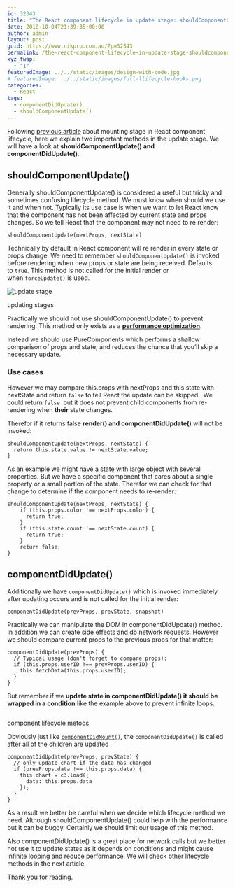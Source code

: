 ```yaml
---
id: 32343
title: "The React component lifecycle in update stage: shouldComponentUpdate() and componentDidUpdate(): part 2"
date: 2018-10-04T21:39:35+00:00
author: admin
layout: post
guid: https://www.nikpro.com.au/?p=32343
permalink: /the-react-component-lifecycle-in-update-stage-shouldcomponentupdate-and-componentdidupdate-part-2/
xyz_twap:
  - "1"
featuredImage: ../../static/images/design-with-code.jpg
# featuredImage: ../../static/images/full-llifecycle-hooks.png
categories:
  - React
tags:
  - componentDidUpdate()
  - shouldComponentUpdate()
---
```


Following [previous article](https://www.nikpro.com.au/react-component-lifecycle-explained-with-examples-first-part/) about mounting stage in React component lifecycle, here we explain two important methods in the update stage. We will have a look at **shouldComponentUpdate() and componentDidUpdate()**.

## shouldComponentUpdate()

Generally shouldComponentUpdate() is considered a useful but tricky and sometimes confusing lifecycle method. We must know when should we use it and when not. Typically its use case is when we want to let React know that the component has not been affected by current state and props changes. So we tell React that the component may not need to re render:

```
shouldComponentUpdate(nextProps, nextState)
```

Technically by default in React component will re render in every state or props change. We need to remember `shouldComponentUpdate()` is invoked before rendering when new props or state are being received. Defaults to `true`. This method is not called for the initial render or when `forceUpdate()` is used.


<img src="https://www.nikpro.com.aulifecycle_props.png" alt="update stage" class="wp-image-32346" srcset="https://testgatsby.locallifecycle_props.png 1020w, https://testgatsby.locallifecycle_props-300x115.png 300w, https://testgatsby.locallifecycle_props-768x295.png 768w" sizes="(max-width: 1020px) 100vw, 1020px" /> <figcaption>updating stages</figcaption>


Practically we should not use shouldComponentUpdate() to prevent rendering. This method only exists as a **[performance optimization](https://reactjs.org/docs/optimizing-performance.html).**

Instead we should use PureComponents which performs a shallow comparison of props and state, and reduces the chance that you’ll skip a necessary update.

### Use cases

However we may compare this.props with nextProps and this.state with nextState and return `false` to tell React the update can be skipped.  We could return `false`  but it does not prevent child components from re-rendering when **their** state changes.

Therefor if it returns false **render() and componentDidUpdate()** will not be invoked:

```
shouldComponentUpdate(nextProps, nextState) {
  return this.state.value != nextState.value;
}
```

As an example we might have a state with large object with several properties. But we have a specific component that cares about a single property or a small portion of the state. Therefor we can check for that change to determine if the component needs to re-render:

```
shouldComponentUpdate(nextProps, nextState) {
    if (this.props.color !== nextProps.color) {
      return true;
    }
    if (this.state.count !== nextState.count) {
      return true;
    }
    return false;
}
```

## componentDidUpdate()

Additionally we have `componentDidUpdate()` which is invoked immediately after updating occurs and is not called for the initial render:

```
componentDidUpdate(prevProps, prevState, snapshot)
```

Practically we can manipulate the DOM in componentDidUpdate() method. In addition we can create side effects and do network requests. However we should compare current props to the previous props for that matter:

```
componentDidUpdate(prevProps) {
  // Typical usage (don't forget to compare props):
  if (this.props.userID !== prevProps.userID) {
    this.fetchData(this.props.userID);
  }
}
```

But remember if we **update state in componentDidUpdate() it should be wrapped in a condition** like the example above to prevent infinite loops.


<img src="https://www.nikpro.com.aucomponentlife.png" alt="" class="wp-image-32345" srcset="https://testgatsby.localcomponentlife.png 975w, https://testgatsby.localcomponentlife-300x154.png 300w, https://testgatsby.localcomponentlife-768x395.png 768w" sizes="(max-width: 975px) 100vw, 975px" /> <figcaption>component lifecycle metods</figcaption>


Obviously just like [`componentDidMount()`](https://www.nikpro.com.au/react-component-lifecycle-explained-with-examples-first-part/), the `componentDidUpdate()` is called after all of the children are updated

```
componentDidUpdate(prevProps, prevState) {
  // only update chart if the data has changed
  if (prevProps.data !== this.props.data) {
    this.chart = c3.load({
      data: this.props.data
    });
  }
}
```

As a result we better be careful when we decide which lifecycle method we need. Although shouldComponentUpdate() could help with the performance but it can be buggy. Certainly we should limit our usage of this method.

Also componentDidUpdate() is a great place for network calls but we better not use it to update states as it depends on conditions and might cause infinite looping and reduce performance. We will check other lifecycle methods in the next article.

Thank you for reading.
